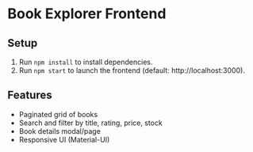 # Book Explorer Frontend

## Setup
1. Run `npm install` to install dependencies.
2. Run `npm start` to launch the frontend (default: http://localhost:3000).

## Features
- Paginated grid of books
- Search and filter by title, rating, price, stock
- Book details modal/page
- Responsive UI (Material-UI)
